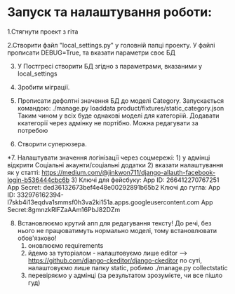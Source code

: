 # Запуск та налаштування роботи:

1.Стягнути проект з гіта

2.Створити файл "local_settings.py" у головній папці проекту. У файлі прописати DEBUG=True, та вказати параметри своє БД

3. У Постгресі створити БД згідно з параметрами, вказаними у local_settings

4. Зробити міграції.

5. Прописати дефолтні значення БД до моделі Category. Запускається командою: 
              ./manage.py loaddata product/fixtures/static_category.json
   Таким чином у всіх буде однакові моделі для категоріій. Додавати ккатегорії через адмінку не портібно. 
   Можна редагувати за потребою

6. Створити суперюзера.

*7. Налаштувати значення логінізації через соцмережі: 
    1) у адмінці відкрити Соціальні акаунти/соціальні додатки
    2) вказати налаштування як у статті: https://medium.com/@jinkwon711/django-allauth-facebook-login-b536444cbc6b
    3) Ключі для фейсбуку:
        App ID: 266412270767251 
        App Secret: ded36132673bef4e48e00292891b65b2
       Ключі до гугла:
        App ID: 332976162394-l7skb4i13eqdva1smmsf0h3va2ki151a.apps.googleusercontent.com
        App Secret:8gmnzkRlFZaAAm16PbJ82DZm

8. Встановлюємо крутий апп для редагування тексту! До речі, без нього не працюватимуть нормально моделі, тому встановлювати обов'язково!
    1) оновлюємо requirements
    2) йдемо за туторіалом - налаштовуємо лише editor --> https://github.com/django-ckeditor/django-ckeditor
       по суті, налаштовуємо лише папку static, робимо ./manage.py collectstatic
    2) перевіряємо у адмінці (за результатом зрозумієте, чи все пішло гуд)
    
    



